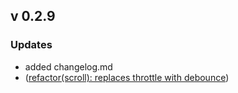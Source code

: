 ## v 0.2.9 

### Updates
* added changelog.md
* ([refactor(scroll): replaces throttle with debounce](https://github.com/orizens/angular2-infinite-scroll/pull/82))

